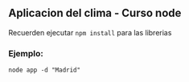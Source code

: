 ## Aplicacion del clima - Curso node

Recuerden ejecutar ```npm install``` para las librerias

### Ejemplo:
```
node app -d "Madrid"
```